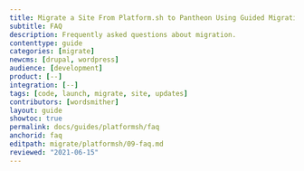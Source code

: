 ```yaml
---
title: Migrate a Site From Platform.sh to Pantheon Using Guided Migration
subtitle: FAQ
description: Frequently asked questions about migration.
contenttype: guide
categories: [migrate]
newcms: [drupal, wordpress]
audience: [development]
product: [--]
integration: [--]
tags: [code, launch, migrate, site, updates]
contributors: [wordsmither]
layout: guide
showtoc: true
permalink: docs/guides/platformsh/faq
anchorid: faq
editpath: migrate/platformsh/09-faq.md
reviewed: "2021-06-15"
---
```


<Partial file="migrate/faq-general.md" />
<Partial file="migrate/faq-drupal.md" />
<Partial file="migrate/faq-wordpress.md" />
